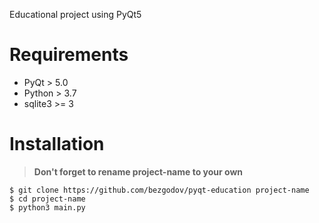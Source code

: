 Educational project using PyQt5

# Requirements
- PyQt > 5.0
- Python > 3.7
- sqlite3 >= 3

# Installation
> **Don't forget to rename project-name to your own**

```shell
$ git clone https://github.com/bezgodov/pyqt-education project-name
$ cd project-name
$ python3 main.py
```
